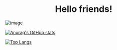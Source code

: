 <h1 align="center">Hello friends!</h1>

![image](https://github.com/saadeghi/saadeghi/blob/master/dino.gif)

[![Anurag's GitHub stats](https://github-readme-stats.vercel.app/api?username=Kubis10&count_private=true&show_icons=true&theme=dracula)](https://github.com/anuraghazra/github-readme-stats)

[![Top Langs](https://github-readme-stats.vercel.app/api/top-langs/?username=Kubis10&layout=compact&theme=dracula)](https://github.com/anuraghazra/github-readme-stats)

